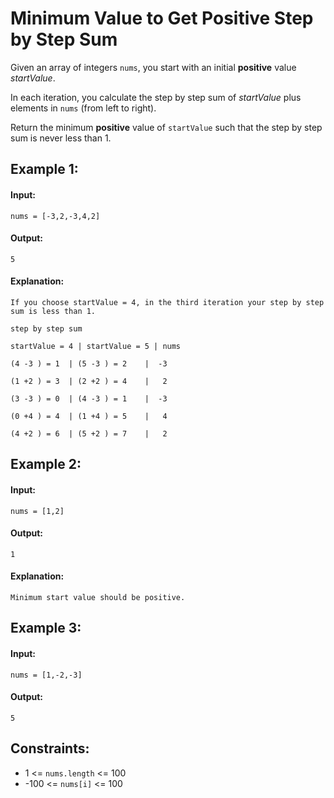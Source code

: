 # Minimum Value to Get Positive Step by Step Sum
Given an array of integers `nums`, you start with an initial **positive** value *startValue*.

In each iteration, you calculate the step by step sum of *startValue* plus elements in `nums` (from left to right).

Return the minimum **positive** value of `startValue` such that the step by step sum is never less than 1.

 

## Example 1:

#### Input: 
`nums = [-3,2,-3,4,2]`

#### Output: 
`5`

#### Explanation: 
`If you choose startValue = 4, in the third iteration your step by step sum is less than 1.`

`step by step sum`

`startValue = 4 | startValue = 5 | nums`

  `(4 -3 ) = 1  | (5 -3 ) = 2    |  -3`
  
  `(1 +2 ) = 3  | (2 +2 ) = 4    |   2`
  
  `(3 -3 ) = 0  | (4 -3 ) = 1    |  -3`
  
  `(0 +4 ) = 4  | (1 +4 ) = 5    |   4`
  
  `(4 +2 ) = 6  | (5 +2 ) = 7    |   2`
  
  
  
## Example 2:

#### Input: 
`nums = [1,2]`

#### Output: 
`1`

#### Explanation: 
`Minimum start value should be positive.`



## Example 3:

#### Input: 
`nums = [1,-2,-3]`

#### Output: 
`5`
 


## Constraints:
- 1 <= `nums.length` <= 100
- -100 <= `nums[i]` <= 100
